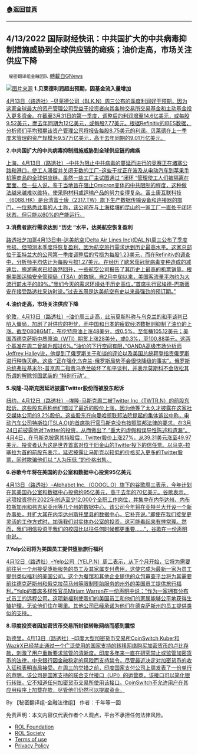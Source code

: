 ###  [:house:返回首頁](https://github.com/ourhimalayas/txt)
---


## 4/13/2022 国际财经快讯：中共国扩大的中共病毒抑制措施威胁到全球供应链的瘫痪；油价走高，市场关注供应下降
` 秘密翻译组金融团队` [轉載自GNews](https://gnews.org/zh-hans/2340779/)

![](https://assets.gnews.org/wp-content/uploads/2022/04/20220413-2.png)[图片来源](https://www.reuters.com/resizer/BKIaA5ShJfx78O0r7RYDiwVftBI=/1200x0/filters:quality%2880%29/cloudfront-us-east-2.images.arcpublishing.com/reuters/WIODYJHVMNLEBPHBI6AZ3ZEV5I.jpg)
**1.贝莱德利润超出预期，因基金流入量增加**

[4月13日（路透社）–贝莱德公司（BLK.N）周三公布的季度利润好于预期，因为这家全球最大的资产管理公司受益于投资者向其各种交易所交易基金和主动基金投入更多资金。在截至3月31日的第一季度，调整后的利润增至14.6亿美元，或每股9.52美元，而去年同期为12亿美元，或每股7.77美元。根据Refinitiv的IBES数据，分析师们平均预期该资产管理公司将报告每股8.75美元的利润。贝莱德在上一季度末管理的资产规模为9.57万亿美元，高于去年同期的9.01万亿美元。](https://www.reuters.com/business/blackrock-quarterly-profit-rises-about-22-2022-04-13/)

**2.中共国扩大的中共病毒抑制措施威胁到全球供应链的瘫痪**

[上海，4月13日（路透社）–中共为阻止中共病毒的蔓延而进行的竞赛正在堵塞公路和港口，使工人滞留并关闭无数的工厂–这些干扰正在波及从电动汽车到苹果手机等商品的全球供应链。虽然一些工厂主试图通过 “闭环 “管理使工人们被隔离在里面，但一些人说，鉴于当地旨在阻止Omicron变体的中共限制的程度，这种做法越来越难以维持，使采购材料或运输产品的努力变得复杂。富士康互联科技（6088.HK）是台湾富士康（2317.TW）旗下生产数据传输设备和连接器的部门，一位熟悉此事的人士称，该公司在与上海接壤的昆山的一家工厂一直处于闭环状态，但只能以60%的产能运行。](https://www.reuters.com/world/china/chinas-widening-covid-curbs-threaten-global-supply-chain-paralysis-2022-04-13/)

**3.消费者旅行需求达到 “历史 “水平，达美航空恢复盈利**

[路透社芝加哥4月13日电–达美航空(Delta Air Lines Inc)(DAL.N)周三公布了季度亏损，但预测本季度将恢复盈利，因为航空旅行需求达到历史最高水平。这家总部位于亚特兰大的公司第一季度调整后的亏损为每股1.23美元，而在Refinitiv的调查中，分析师平均估计为每股亏损1.27美元。在经历了欧米茄冠状病毒变种造成的减速后，旅游需求已经轰然回升，一些航空公司报告了其历史上最高的机票销量。根据美国运输安全管理局（TSA）的数据，自2月中旬以来，美国客流量平均约为大流行前水平的89%。”我们今天的需求环境处于历史高位，”首席执行官埃德-巴斯蒂安在接受路透社采访时说。”过去五周是达美航空有史以来最强劲的预订期。”](https://www.reuters.com/business/aerospace-defense/delta-sees-return-profit-consumer-travel-demand-hits-historic-levels-2022-04-13/)

**4.油价走高，市场关注供应下降**

[伦敦，4月13日（路透社）–油价周三走高，此前莫斯科称与乌克兰的和平谈判已陷入僵局，加剧了对供应的担忧，而中国和日本的疲软经济数据则抑制了油价的上涨。截至0808GMT，布伦特原油上涨48美分，或0.5%，至每桶105.12美元；美国西德克萨斯中质原油（WTI）期货上涨28美分，或0.3%，至100.88美元。这两个基准在周二曾飙升超过6%。”油价的下行空间有限，”OANDA高级市场分析师Jeffrey Halley说，他提到了俄罗斯关于和谈的评论以及美国总统拜登指责俄罗斯进行种族灭绝。这些 “正在强化乌克兰-俄罗斯局势不会很快降级的事实”。俄罗斯总统弗拉基米尔-普京周二指责乌克兰破坏了和平谈判，并表示莫斯科不会放松其所谓的解除邻国武装的 “特别行动”。](https://www.reuters.com/business/energy/oil-prices-rise-tight-supply-outlook-russia-spurns-peace-talks-2022-04-13/)

**5.埃隆-马斯克因延迟披露Twitter股份而被股东起诉**

[纽约，4月12日（路透社）–埃隆-马斯克周二被Twitter Inc（TWTR.N）的前股东起诉，这些股东声称他们错过了最近的股价上涨，因为他等了太久才披露在这家社交媒体公司的9.2%股份。这些股东在向曼哈顿联邦法院提起的集体诉讼中称，电动汽车公司特斯拉(TSLA.O)的首席执行官马斯克没有按照联邦法律的要求，在3月24日前披露他对Twitter的投资，从而做出了 “重大的虚假和误导性陈述和遗漏”。4月4日，在马斯克披露其持股后，Twitter股价上涨27%，从39.31美元涨至49.97美元，投资者认为这是世界首富对位于旧金山的Twitter投下的信任票。以马克-拉塞拉为首的前股东表示，延迟披露让马斯克以较低的价格买入更多的Twitter股票，同时欺骗他们以 “人为压低 “的价格出售。](https://www.reuters.com/technology/elon-musk-is-sued-by-shareholders-over-delay-disclosing-twitter-stake-2022-04-12/)

**6.谷歌今年将在美国的办公室和数据中心投资95亿美元**

[4月13日（路透社）–Alphabet Inc.（GOOGL.O）旗下的谷歌周三表示，今年计划在其美国办公室和数据中心投资约95亿美元，高于去年的70亿美元。谷歌表示，这项投资将在2022年创造至少12,000个全职工作岗位，并集中在内华达州、内布拉斯加州和弗吉尼亚州等几个州的数据中心。该公司今年将在亚特兰大开设一个新办事处，并扩大其在内华达州斯托里县的数据中心，它补充说。”即使在我们接受更灵活的工作方式时，加强我们对实体办公室的投资，这可能看起来有悖常理。然而，我们相信投资于我们的校园比以往任何时候都更重要……”，谷歌在一份声明中说。](https://www.reuters.com/business/google-invest-95-bln-us-offices-data-centers-this-year-2022-04-13/)

**7.Yelp公司将为美国员工提供堕胎旅行福利**

[4月12日（路透社）–Yelp公司（YELP.N）周二表示，从下个月开始，它将为需要前往另一个州接受堕胎服务的员工及其家属支付费用，这使它成为最新一家为员工提供类似福利的美国公司。这个为餐馆和其他企业提供的众包审查平台将为其需要前往德克萨斯州和俄克拉荷马州等限制堕胎服务的州外的美国员工提供旅行福利。”Yelp的首席多样性官员Miriam Warren在一份声明中说：”作为一家拥有分布式员工的远程公司，这项新福利使我们的美国员工和他们的家属能够公平地获得生殖护理，无论他们住在哪里。其他公司已经承诺为他们在德克萨斯州的员工提供类似的支持。](https://www.reuters.com/world/us/yelp-offer-us-workers-abortion-travel-benefit-2022-04-12/)

**8.印度投资者因加密货币交易所封锁转账网络而感到震惊**

[新德里，4月13日（路透社）–印度大型加密货币交易所CoinSwitch Kuber和WazirX已经禁止通过一个广泛使用的国家支持的转移网络购买加密货币的卢比存款，刺激了用户重新要求监管的清晰度。印度多年来一直在研究禁止或监管加密货币的法律，中央银行因金融稳定的风险而支持禁令，尽管最近决定对加密货币的收入征税表明当局接受。在周三的举措之前，印度国家支付公司上周发表了一份单行的声明，该公司是国家支持的联合支付接口（UPI）的运营商，该接口可以简化银行转账，它不知道任何加密货币交易所使用该接口。CoinSwitch不允许用户在其应用程序上加载存款，尽管他们仍然可以提取资金。](https://www.reuters.com/world/india/indias-crypto-exchanges-block-deposits-via-state-backed-system-stir-alarm-2022-04-13/)

By 【秘密翻译组-金融法律组】
作者：千年等一回

 

免责声明：本文内容仅代表作者个人观点，平台不承担任何法律风险。

- [ROL Foundation](https://rolfoundation.org/)
- [ROL Society](https://rolsociety.org/)
- [Terms of use](https://gnews.org/terms-of-use-3/)
- [Privacy Policy](https://gnews.org/privacy-policy/)
